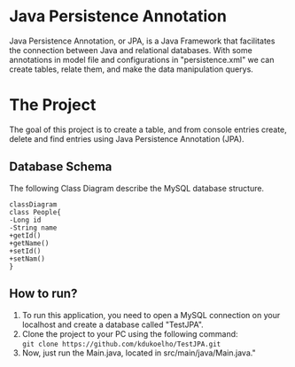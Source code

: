 

# Java Persistence Annotation

Java Persistence Annotation, or JPA, is a Java Framework that facilitates the connection between Java and relational databases. With some annotations in model file and configurations in "persistence.xml" we can create tables, relate them, and make the data manipulation querys.

# The Project

The goal of this project is to create a table, and from console entries create, delete and find entries using Java Persistence Annotation (JPA).

## Database Schema

The following Class Diagram describe the MySQL database structure.

```mermaid
classDiagram
class People{
-Long id
-String name
+getId()
+getName()
+setId()
+setNam()
}
```


## How to run?

<ol>
	<li>To run this application, you need to open a MySQL connection on your localhost and create a database called "TestJPA".</li>
	<li>Clone the project to your PC using the following command: 
		<br> <code>git clone https://github.com/kdukoelho/TestJPA.git</code></li>
	<li>Now, just run the Main.java, located in src/main/java/Main.java."</li>
</ol>
